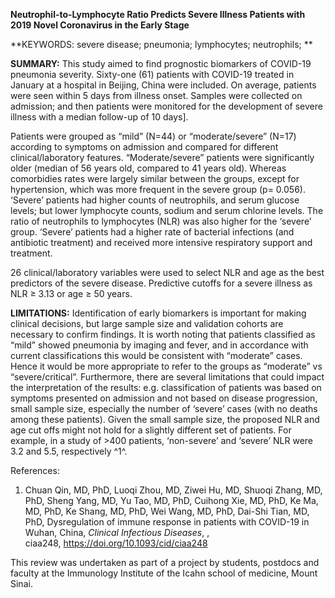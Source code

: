 **Neutrophil-to-Lymphocyte Ratio Predicts Severe Illness Patients with
2019 Novel Coronavirus in the Early Stage**

**KEYWORDS: severe disease; pneumonia; lymphocytes; neutrophils; **

**SUMMARY:** This study aimed to find prognostic biomarkers of COVID-19
pneumonia severity. Sixty-one (61) patients with COVID-19 treated in
January at a hospital in Beijing, China were included. On average,
patients were seen within 5 days from illness onset. Samples were
collected on admission; and then patients were monitored for the
development of severe illness with a median follow-up of 10 days\].

Patients were grouped as “mild” (N=44) or “moderate/severe” (N=17)
according to symptoms on admission and compared for different
clinical/laboratory features. “Moderate/severe” patients were
significantly older (median of 56 years old, compared to 41 years old).
Whereas comorbidies rates were largely similar between the groups,
except for hypertension, which was more frequent in the severe group (p=
0.056). ‘Severe’ patients had higher counts of neutrophils, and serum
glucose levels; but lower lymphocyte counts, sodium and serum chlorine
levels. The ratio of neutrophils to lymphocytes (NLR) was also higher
for the ‘severe’ group. ‘Severe’ patients had a higher rate of bacterial
infections (and antibiotic treatment) and received more intensive
respiratory support and treatment.

26 clinical/laboratory variables were used to select NLR and age as the
best predictors of the severe disease. Predictive cutoffs for a severe
illness as NLR ≥ 3.13 or age ≥ 50 years.

**LIMITATIONS:** Identification of early biomarkers is important for
making clinical decisions, but large sample size and validation cohorts
are necessary to confirm findings. It is worth noting that patients
classified as “mild” showed pneumonia by imaging and fever, and in
accordance with current classifications this would be consistent with
“moderate” cases. Hence it would be more appropriate to refer to the
groups as “moderate” vs “severe/critical”. Furthermore, there are
several limitations that could impact the interpretation of the results:
e.g. classification of patients was based on symptoms presented on
admission and not based on disease progression, small sample size,
especially the number of ‘severe’ cases (with no deaths among these
patients). Given the small sample size, the proposed NLR and age cut
offs might not hold for a slightly different set of patients. For
example, in a study of &gt;400 patients, ‘non-severe’ and ‘severe’ NLR
were 3.2 and 5.5, respectively ^1^.

References:

1.  Chuan Qin, MD, PhD, Luoqi Zhou, MD, Ziwei Hu, MD, Shuoqi Zhang, MD,
    PhD, Sheng Yang, MD, Yu Tao, MD, PhD, Cuihong Xie, MD, PhD, Ke Ma,
    MD, PhD, Ke Shang, MD, PhD, Wei Wang, MD, PhD, Dai-Shi Tian, MD,
    PhD, Dysregulation of immune response in patients with COVID-19 in
    Wuhan, China, *Clinical Infectious Diseases*, ,
    ciaa248, <https://doi.org/10.1093/cid/ciaa248>

This review was undertaken as part of a project by students, postdocs
and faculty at the Immunology Institute of the Icahn school of medicine,
Mount Sinai.
